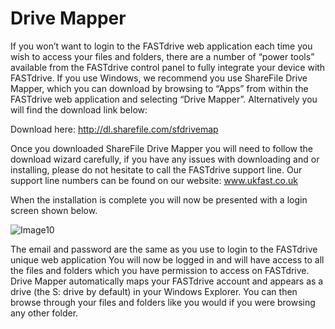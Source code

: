 # Drive Mapper

If you won’t want to login to the FASTdrive web application each time you wish to access your files and folders, there are a number of “power tools” available from the FASTdrive control panel to fully integrate your device with FASTdrive.  If you use Windows, we recommend you use ShareFile Drive Mapper, which you can download by browsing to “Apps” from within the FASTdrive web application and selecting “Drive Mapper”.  Alternatively you will find the download link below:

Download here: http://dl.sharefile.com/sfdrivemap

Once you downloaded ShareFile Drive Mapper you will need to follow the download wizard carefully, if you have any issues with downloading and or installing, please do not hesitate to call the FASTdrive support line. Our support line numbers can be found on our website: www.ukfast.co.uk

When the installation is complete you will now be presented with a login screen shown below.

![Image10](https://github.com/richgukfast/docs.ukfast.co.uk/blob/master/source/fastdrive/files/Image10.PNG)

The email and password are the same as you use to login to the FASTdrive unique web application
You will now be logged in and will have access to all the files and folders which you have permission to access on FASTdrive.
Drive Mapper automatically maps your FASTdrive account and appears as a drive (the S: drive by default) in your Windows Explorer.  You can then browse through your files and folders like you would if you were browsing any other folder.
